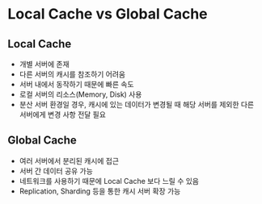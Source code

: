 # Local Cache vs Global Cache

## Local Cache
- 개별 서버에 존재
- 다른 서버의 캐시를 참조하기 어려움
- 서버 내에서 동작하기 때문에 빠른 속도
- 로컬 서버의 리소스(Memory, Disk) 사용
- 분산 서버 환경일 경우, 캐시에 있는 데이터가 변경될 때 해당 서버를 제외한 다른 서버에게 변경 사항 전달 필요

## Global Cache
- 여러 서버에서 분리된 캐시에 접근
- 서버 간 데이터 공유 가능
- 네트워크를 사용하기 때문에 Local Cache 보다 느릴 수 있음
- Replication, Sharding 등을 통한 캐시 서버 확장 가능

